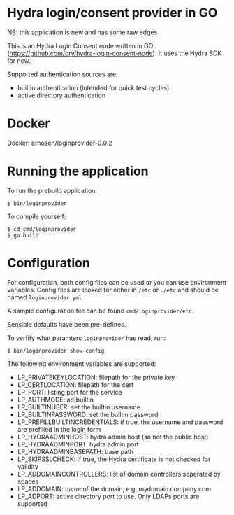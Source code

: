 # Hydra login/consent provider in GO

NB: this application is new and has some raw edges

This is an Hydra Login Consent node written in GO (https://github.com/ory/hydra-login-consent-node).
It uses the Hydra SDK for now.

Supported authentication sources are:
- builtin authentication (intended for quick test cycles)
- active directory authentication

# Docker

Docker: arnosen/loginprovider-0.0.2

# Running the application

To run the prebuild application:
```
$ bin/loginprovider
```

To compile yourself:
```
$ cd cmd/loginprovider
$ go build
```

# Configuration

For configuration, both config files can be used or you can use environment variables.
Config files are looked for either in `/etc` or `./etc` and should be named `loginprovider.yml`

A sample configuration file can be found `cmd/loginprovider/etc`.

Sensible defaults have been pre-defined.

To verfify what paramters `loginprovider` has read, run:
```
$ bin/loginprovider show-config
```

The following environment variables are supported:
- LP_PRIVATEKEYLOCATION: filepath for the private key
- LP_CERTLOCATION: filepath for the cert
- LP_PORT: listing port for the service
- LP_AUTHMODE: ad|builtin
- LP_BUILTINUSER: set the builtin username
- LP_BUILTINPASSWORD: set the builtin password
- LP_PREFILLBUILTINCREDENTIALS: if true, the username and password are prefilled in the login form
- LP_HYDRAADMINHOST: hydra admin host (so not the public host)
- LP_HYDRAADMINPORT: hydra admin port
- LP_HYDRAADMINBASEPATH: base path
- LP_SKIPSSLCHECK: if true, the Hydra certificate is not checked for validity
- LP_ADDOMAINCONTROLLERS: list of domain controllers seperated by spaces
- LP_ADDOMAIN: name of the domain, e.g. mydomain.company.com
- LP_ADPORT: active directory port to use. Only LDAPs ports are supported
